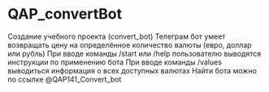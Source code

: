 # QAP_convertBot
Создание учебного проекта (convert_bot)
Телеграм бот умеет возвращать цену на определённое количество валюты (евро, доллар или рубль)
При вводе команды /start или /help пользователю выводятся инструкции по применению бота
При вводе команды /values выводиться информация о всех доступных валютах
Найти бота можно по ссылке @QAP141_Convert_bot
